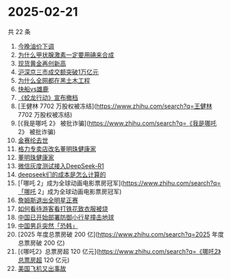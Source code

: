 # 2025-02-21

共 22 条

<!-- BEGIN -->
<!-- 最后更新时间 Fri Feb 21 2025 19:08:22 GMT+0800 (China Standard Time) -->

1. [今晚油价下调](https://www.zhihu.com/search?q=今晚油价下调)
1. [为什么甲状腺激素一定要用碘来合成](https://www.zhihu.com/search?q=为什么甲状腺激素一定要用碘来合成)
1. [现货黄金再创新高](https://www.zhihu.com/search?q=现货黄金再创新高)
1. [沪深京三市成交额突破1万亿元](https://www.zhihu.com/search?q=沪深京三市成交额突破1万亿元)
1. [为什么全网都在黑土木工程](https://www.zhihu.com/search?q=为什么全网都在黑土木工程)
1. [快船vs雄鹿](https://www.zhihu.com/search?q=快船vs雄鹿)
1. [《蛟龙行动》宣布撤档](https://www.zhihu.com/search?q=《蛟龙行动》宣布撤档)
1. [王健林 7702 万股权被冻结](https://www.zhihu.com/search?q=王健林 7702
   万股权被冻结)
1. [《我是哪吒 2》 被批诈骗](https://www.zhihu.com/search?q=《我是哪吒 2》
   被批诈骗)
1. [金赛纶去世](https://www.zhihu.com/search?q=金赛纶去世)
1. [格力专卖店改名董明珠健康家](https://www.zhihu.com/search?q=格力专卖店改名董明珠健康家)
1. [董明珠健康家](https://www.zhihu.com/search?q=董明珠健康家)
1. [微信灰度测试接入DeepSeek-R1](https://www.zhihu.com/search?q=微信灰度测试接入DeepSeek-R1)
1. [deepseek们的成本是怎么计算的](https://www.zhihu.com/search?q=deepseek们的成本是怎么计算的)
1. [「哪吒 2」成为全球动画电影票房冠军](https://www.zhihu.com/search?q=「哪吒
   2」成为全球动画电影票房冠军)
1. [詹姆斯退出全明星正赛](https://www.zhihu.com/search?q=詹姆斯退出全明星正赛)
1. [如何看待游客看打铁花致衣服被烧](https://www.zhihu.com/search?q=如何看待游客看打铁花致衣服被烧)
1. [中国已开始部署防御小行星撞击地球](https://www.zhihu.com/search?q=中国已开始部署防御小行星撞击地球)
1. [中国男乒突然「恐韩」](https://www.zhihu.com/search?q=中国男乒突然「恐韩」)
1. [2025 年度总票房破 200 亿](https://www.zhihu.com/search?q=2025 年度总票房破
   200 亿)
1. [《哪吒2》总票房超 120 亿元](https://www.zhihu.com/search?q=《哪吒2》总票房超
   120 亿元)
1. [美国飞机又出事故](https://www.zhihu.com/search?q=美国飞机又出事故)

<!-- END -->
